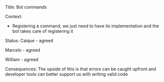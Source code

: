 Title: Bot commands

Context:

* Registering a command, we just need to have its implementation
and the bot takes care of registering it


Status:
Caique - agreed

Marcelo - agreed

William - agreed

Consequences:
The upside of this is that errors can be caught upfront and developer tools can better support us with writing valid code